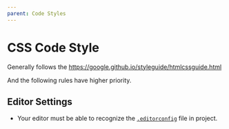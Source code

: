 ```yaml
---
parent: Code Styles
---
```

# CSS Code Style

Generally follows the <https://google.github.io/styleguide/htmlcssguide.html>

And the following rules have higher priority.

## Editor Settings

- Your editor must be able to recognize the [`.editorconfig`](http://editorconfig.org/) file in project.
